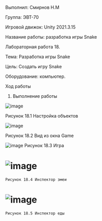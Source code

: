 Выполнил: Смирнов Н.М

Группа: ЭВТ-70

Игровой движок: Unity 2021.3.15

Название работы: разработка игры Snake

Лабораторная работа 18.

Тема: Разработка игры Snake 

Цель: Создать игру Snake

Оборудование: компьютер.  

Ход работы

1. Выполнение работы


![image](https://user-images.githubusercontent.com/119733911/205501575-1c5b212d-6fb8-4b4a-aa4f-91a00cf279b6.png)

Рисунок 18.1 Настройка объектов

![image](https://user-images.githubusercontent.com/119733911/205501610-f8c5138c-3966-474e-ad1e-a2fccaa77420.png)

Рисунок 18.2 Вид из окна Game

![image](https://user-images.githubusercontent.com/119409903/205281665-28026655-b80d-4894-9884-53f365b38976.png)
    Рисунок 18.3 Игра
    
# ![image](https://user-images.githubusercontent.com/119409903/205281732-56748147-188f-4471-bce8-28575fef027d.png)
    Рисунок 18.4 Инспектор змеи
    
# ![image](https://user-images.githubusercontent.com/119409903/205281844-3450fe33-7b16-4cec-a642-fc51b51b3906.png)
    Рисунок 18.5 Инспектор еды
    
